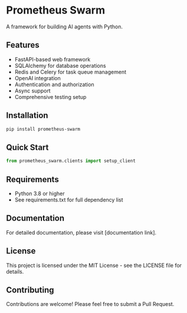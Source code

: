 # Prometheus Swarm

A framework for building AI agents with Python.

## Features

- FastAPI-based web framework
- SQLAlchemy for database operations
- Redis and Celery for task queue management
- OpenAI integration
- Authentication and authorization
- Async support
- Comprehensive testing setup

## Installation

```bash
pip install prometheus-swarm
```

## Quick Start

```python
from prometheus_swarm.clients import setup_client
```

## Requirements

- Python 3.8 or higher
- See requirements.txt for full dependency list

## Documentation

For detailed documentation, please visit [documentation link].

## License

This project is licensed under the MIT License - see the LICENSE file for details.

## Contributing

Contributions are welcome! Please feel free to submit a Pull Request.

